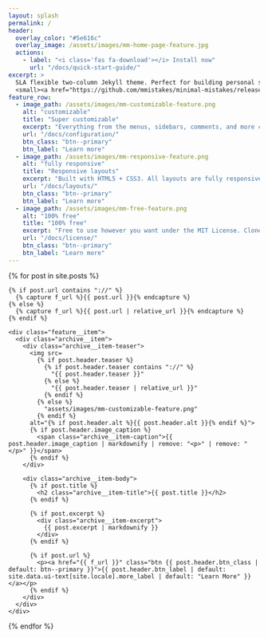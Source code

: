 ```yaml
---
layout: splash
permalink: /
header:
  overlay_color: "#5e616c"
  overlay_image: /assets/images/mm-home-page-feature.jpg
  actions:
    - label: "<i class='fas fa-download'></i> Install now"
      url: "/docs/quick-start-guide/"
excerpt: >
  SLA flexible two-column Jekyll theme. Perfect for building personal sites, blogs, and portfolios.<br />
  <small><a href="https://github.com/mmistakes/minimal-mistakes/releases/tag/4.14.1">Latest release v4.14.1</a></small>
feature_row:
  - image_path: /assets/images/mm-customizable-feature.png
    alt: "customizable"
    title: "Super customizable"
    excerpt: "Everything from the menus, sidebars, comments, and more can be configured or set with YAML Front Matter."
    url: "/docs/configuration/"
    btn_class: "btn--primary"
    btn_label: "Learn more"
  - image_path: /assets/images/mm-responsive-feature.png
    alt: "fully responsive"
    title: "Responsive layouts"
    excerpt: "Built with HTML5 + CSS3. All layouts are fully responsive with helpers to augment your content."
    url: "/docs/layouts/"
    btn_class: "btn--primary"
    btn_label: "Learn more"
  - image_path: /assets/images/mm-free-feature.png
    alt: "100% free"
    title: "100% free"
    excerpt: "Free to use however you want under the MIT License. Clone it, fork it, customize it... whatever!"
    url: "/docs/license/"
    btn_class: "btn--primary"
    btn_label: "Learn more"      
---
```


<div class="feature__wrapper">

  {% for post in site.posts %}

    {% if post.url contains "://" %}
      {% capture f_url %}{{ post.url }}{% endcapture %}
    {% else %}
      {% capture f_url %}{{ post.url | relative_url }}{% endcapture %}
    {% endif %}

    <div class="feature__item">
      <div class="archive__item">
        <div class="archive__item-teaser">
          <img src=
            {% if post.header.teaser %}
              {% if post.header.teaser contains "://" %}
                "{{ post.header.teaser }}"
              {% else %}
                "{{ post.header.teaser | relative_url }}"
              {% endif %}
            {% else %}
              "assets/images/mm-customizable-feature.png"
            {% endif %}
          alt="{% if post.header.alt %}{{ post.header.alt }}{% endif %}">
          {% if post.header.image_caption %}
            <span class="archive__item-caption">{{ post.header.image_caption | markdownify | remove: "<p>" | remove: "</p>" }}</span>
          {% endif %}
        </div>

        <div class="archive__item-body">
          {% if post.title %}
            <h2 class="archive__item-title">{{ post.title }}</h2>
          {% endif %}

          {% if post.excerpt %}
            <div class="archive__item-excerpt">
              {{ post.excerpt | markdownify }}
            </div>
          {% endif %}

          {% if post.url %}
            <p><a href="{{ f_url }}" class="btn {{ post.header.btn_class | default: btn--primary }}">{{ post.header.btn_label | default: site.data.ui-text[site.locale].more_label | default: "Learn More" }}</a></p>
          {% endif %}
        </div>
      </div>
    </div>
  {% endfor %}

</div>
